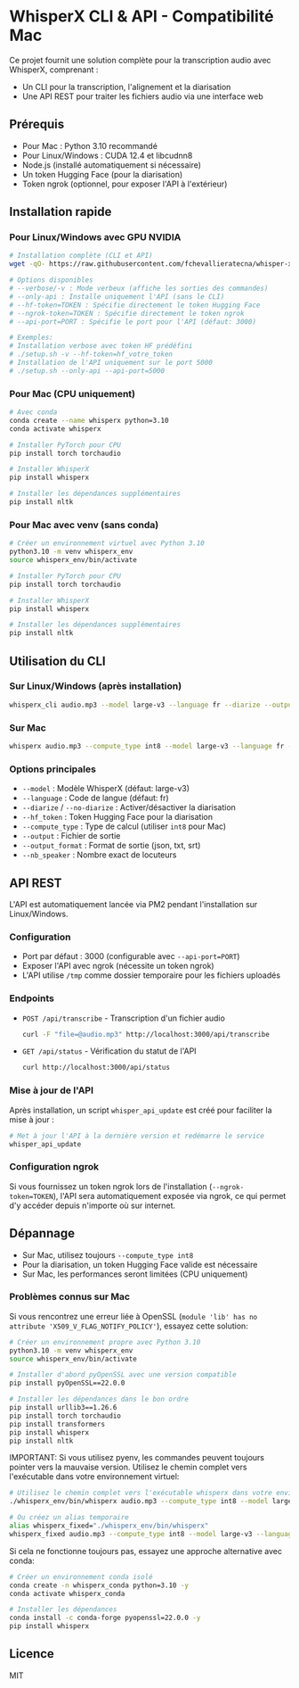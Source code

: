 # WhisperX CLI & API - Compatibilité Mac

Ce projet fournit une solution complète pour la transcription audio avec WhisperX, comprenant :
- Un CLI pour la transcription, l'alignement et la diarisation
- Une API REST pour traiter les fichiers audio via une interface web

## Prérequis

- Pour Mac : Python 3.10 recommandé
- Pour Linux/Windows : CUDA 12.4 et libcudnn8
- Node.js (installé automatiquement si nécessaire)
- Un token Hugging Face (pour la diarisation)
- Token ngrok (optionnel, pour exposer l'API à l'extérieur)

## Installation rapide

### Pour Linux/Windows avec GPU NVIDIA
```bash
# Installation complète (CLI et API)
wget -qO- https://raw.githubusercontent.com/fchevallieratecna/whisper-x-setup/main/setup.sh > setup.sh && chmod +x setup.sh && ./setup.sh

# Options disponibles
# --verbose/-v : Mode verbeux (affiche les sorties des commandes)
# --only-api : Installe uniquement l'API (sans le CLI)
# --hf-token=TOKEN : Spécifie directement le token Hugging Face
# --ngrok-token=TOKEN : Spécifie directement le token ngrok
# --api-port=PORT : Spécifie le port pour l'API (défaut: 3000)

# Exemples:
# Installation verbose avec token HF prédéfini
# ./setup.sh -v --hf-token=hf_votre_token
# Installation de l'API uniquement sur le port 5000
# ./setup.sh --only-api --api-port=5000
```

### Pour Mac (CPU uniquement)
```bash
# Avec conda
conda create --name whisperx python=3.10
conda activate whisperx

# Installer PyTorch pour CPU
pip install torch torchaudio

# Installer WhisperX
pip install whisperx

# Installer les dépendances supplémentaires
pip install nltk
```

### Pour Mac avec venv (sans conda)
```bash
# Créer un environnement virtuel avec Python 3.10
python3.10 -m venv whisperx_env
source whisperx_env/bin/activate

# Installer PyTorch pour CPU
pip install torch torchaudio

# Installer WhisperX
pip install whisperx

# Installer les dépendances supplémentaires
pip install nltk
```

## Utilisation du CLI

### Sur Linux/Windows (après installation)
```bash
whisperx_cli audio.mp3 --model large-v3 --language fr --diarize --output transcript.srt
```

### Sur Mac
```bash
whisperx audio.mp3 --compute_type int8 --model large-v3 --language fr --diarize --output transcript.srt
```

### Options principales

- `--model` : Modèle WhisperX (défaut: large-v3)
- `--language` : Code de langue (défaut: fr)
- `--diarize` / `--no-diarize` : Activer/désactiver la diarisation
- `--hf_token` : Token Hugging Face pour la diarisation
- `--compute_type` : Type de calcul (utiliser `int8` pour Mac)
- `--output` : Fichier de sortie
- `--output_format` : Format de sortie (json, txt, srt)
- `--nb_speaker` : Nombre exact de locuteurs

## API REST

L'API est automatiquement lancée via PM2 pendant l'installation sur Linux/Windows.

### Configuration

- Port par défaut : 3000 (configurable avec `--api-port=PORT`)
- Exposer l'API avec ngrok (nécessite un token ngrok)
- L'API utilise `/tmp` comme dossier temporaire pour les fichiers uploadés

### Endpoints

- `POST /api/transcribe` - Transcription d'un fichier audio
  ```bash
  curl -F "file=@audio.mp3" http://localhost:3000/api/transcribe
  ```

- `GET /api/status` - Vérification du statut de l'API
  ```bash
  curl http://localhost:3000/api/status
  ```

### Mise à jour de l'API

Après installation, un script `whisper_api_update` est créé pour faciliter la mise à jour :

```bash
# Met à jour l'API à la dernière version et redémarre le service
whisper_api_update
```

### Configuration ngrok

Si vous fournissez un token ngrok lors de l'installation (`--ngrok-token=TOKEN`), l'API sera automatiquement exposée via ngrok, ce qui permet d'y accéder depuis n'importe où sur internet.

## Dépannage

- Sur Mac, utilisez toujours `--compute_type int8`
- Pour la diarisation, un token Hugging Face valide est nécessaire
- Sur Mac, les performances seront limitées (CPU uniquement)

### Problèmes connus sur Mac

Si vous rencontrez une erreur liée à OpenSSL (`module 'lib' has no attribute 'X509_V_FLAG_NOTIFY_POLICY'`), essayez cette solution:

```bash
# Créer un environnement propre avec Python 3.10
python3.10 -m venv whisperx_env
source whisperx_env/bin/activate

# Installer d'abord pyOpenSSL avec une version compatible
pip install pyOpenSSL==22.0.0

# Installer les dépendances dans le bon ordre
pip install urllib3==1.26.6
pip install torch torchaudio
pip install transformers
pip install whisperx
pip install nltk
```

IMPORTANT: Si vous utilisez pyenv, les commandes peuvent toujours pointer vers la mauvaise version. Utilisez le chemin complet vers l'exécutable dans votre environnement virtuel:

```bash
# Utilisez le chemin complet vers l'exécutable whisperx dans votre environnement
./whisperx_env/bin/whisperx audio.mp3 --compute_type int8 --model large-v3 --language fr

# Ou créez un alias temporaire
alias whisperx_fixed="./whisperx_env/bin/whisperx"
whisperx_fixed audio.mp3 --compute_type int8 --model large-v3 --language fr
```

Si cela ne fonctionne toujours pas, essayez une approche alternative avec conda:

```bash
# Créer un environnement conda isolé
conda create -n whisperx_conda python=3.10 -y
conda activate whisperx_conda

# Installer les dépendances
conda install -c conda-forge pyopenssl=22.0.0 -y
pip install whisperx
```

## Licence

MIT
